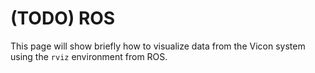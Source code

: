 # \(TODO\) ROS

This page will show briefly how to visualize data from the Vicon system using the `rviz` environment from ROS.

